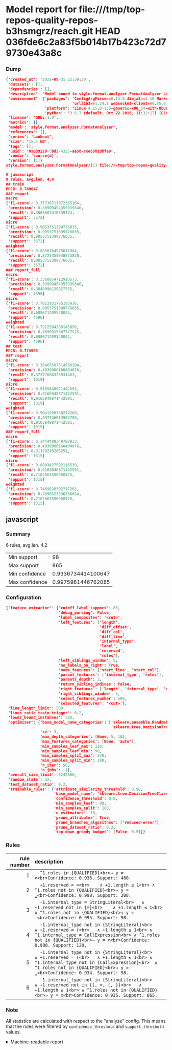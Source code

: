 # Model report for file:///tmp/top-repos-quality-repos-b3hsmgrz/reach.git HEAD 036fde6c2a83f5b014b17b423c72d79730e43a8c

### Dump

```json
{'created_at': '2021-08-31 22:59:30',
 'datasets': [],
 'dependencies': [],
 'description': 'Model bound to style.format.analyzer.FormatAnalyzer Lookout analyzer.',
 'environment': {'packages': 'ConfigArgParse==0.13.0 Jinja2==2.10 MarkupSafe==1.1.1 PyStemmer==1.3.0 PyYAML==5.1 Pympler==0.5 SQLAlchemy==1.2.10 SQLAlchemy-Utils==0.33.3 asdf==2.3.2 bblfsh==2.12.7 boto==2.49.0 boto3==1.9.130 botocore==1.12.130 cachetools==2.0.1 certifi==2019.3.9 chardet==3.0.4 clint==0.5.1 docker==3.7.0 docker-pycreds==0.4.0 dulwich==0.19.11 grpcio==1.19.0 grpcio-tools==1.19.0 humanfriendly==4.16.1 humanize==0.5.1 idna==2.8 jmespath==0.9.4 jsonschema==2.6.0 lookout-sdk==0.4.1 lookout-sdk-ml==0.19.0 lookout-style==0.2.0 lz4==2.1.6 modelforge==0.12.1 numpy==1.16.2 packaging==19.0 pandas==0.22.0 pip==19.0.3 protobuf==3.7.0 psycopg2-binary==2.7.5 pygtrie==2.3 pyparsing==2.3.1 python-dateutil==2.8.0 python-igraph==0.7.1.post6 pytz==2019.1 requests==2.21.0 requirements-parser==0.2.0 scikit-learn==0.20.1 scikit-optimize==0.5.2 scipy==1.2.1 semantic-version==2.6.0 setuptools==40.8.0 six==1.12.0 smart-open==1.8.1 sourced-ml==0.8.2 spdx==2.5.0 stringcase==1.2.0 tabulate==0.8.2 tqdm==4.31.1 '
                             'urllib3==1.24.1 websocket-client==0.55.0 xxhash==1.3.0',
                 'platform': 'Linux-4.15.0-135-generic-x86_64-with-Ubuntu-18.04-bionic',
                 'python': '3.6.7 (default, Oct 22 2018, 11:32:17) [GCC 8.2.0]'},
 'license': 'ODbL-1.0',
 'metrics': {},
 'model': 'style.format.analyzer.FormatAnalyzer',
 'references': [],
 'series': 'Lookout',
 'size': '15.5 kB',
 'tags': [],
 'uuid': '01089220-5bd3-4325-aa58-cce69819bfa9',
 'vendor': 'source{d}',
 'version': [1]}
style.format.analyzer.FormatAnalyzer/[1] file:///tmp/top-repos-quality-repos-b3hsmgrz/reach.git 036fde6c2a83f5b014b17b423c72d79730e43a8c

# javascript
8 rules, avg.len. 4.4
## train
PPCR: 0.760647
### report
macro
{'f1-score': 0.37730713072385164,
 'precision': 0.39999454355939346,
 'recall': 0.3665667410339174,
 'support': 3572}
micro
{'f1-score': 0.9053751399776035,
 'precision': 0.9053751399776035,
 'recall': 0.9053751399776035,
 'support': 3572}
weighted
{'f1-score': 0.8856164975611844,
 'precision': 0.8723455048533828,
 'recall': 0.9053751399776035,
 'support': 3572}
### report_full
macro
{'f1-score': 0.3368854712910573,
 'precision': 0.39999454355939346,
 'recall': 0.3040096129827755,
 'support': 4696}
micro
{'f1-score': 0.7822931785195936,
 'precision': 0.9053751399776035,
 'recall': 0.688671209540034,
 'support': 4696}
weighted
{'f1-score': 0.7222584289145899,
 'precision': 0.7690915607577525,
 'recall': 0.688671209540034,
 'support': 4696}
## test
PPCR: 0.774905
### report
macro
{'f1-score': 0.38467587514760204,
 'precision': 0.4039006160404076,
 'recall': 0.37377688325931463,
 'support': 1019}
micro
{'f1-score': 0.9165848871442591,
 'precision': 0.9165848871442591,
 'recall': 0.9165848871442591,
 'support': 1019}
weighted
{'f1-score': 0.9041598350212268,
 'precision': 0.897746013962788,
 'recall': 0.9165848871442591,
 'support': 1019}
### report_full
macro
{'f1-score': 0.3444489349780933,
 'precision': 0.4039006160404076,
 'recall': 0.31178218206251,
 'support': 1315}
micro
{'f1-score': 0.8003427592116539,
 'precision': 0.9165848871442591,
 'recall': 0.7102661596958175,
 'support': 1315}
weighted
{'f1-score': 0.7469826392717261,
 'precision': 0.7998523536766654,
 'recall': 0.7102661596958175,
 'support': 1315}
```

## javascript
### Summary
6 rules, avg.len. 4.2

| | |
|-|-|
|Min support|98|
|Max support|865|
|Min confidence|0.9336734414100647|
|Max confidence|0.9975961446762085|

### Configuration

```json
{'feature_extractor': {'cutoff_label_support': 80,
                       'debug_parsing': False,
                       'label_composites': '<cut>',
                       'left_features': ['length',
                                         'diff_offset',
                                         'diff_col',
                                         'diff_line',
                                         'internal_type',
                                         'label',
                                         'reserved',
                                         'roles'],
                       'left_siblings_window': 5,
                       'no_labels_on_right': True,
                       'node_features': ['start_line', 'start_col'],
                       'parent_features': ['internal_type', 'roles'],
                       'parents_depth': 2,
                       'return_sibling_indices': False,
                       'right_features': ['length', 'internal_type', 'reserved', 'roles'],
                       'right_siblings_window': 5,
                       'select_features_number': 500,
                       'selected_features': '<cut>'},
 'line_length_limit': 500,
 'lines_ratio_train_trigger': 0.2,
 'lower_bound_instances': 500,
 'optimizer': {'base_model_name_categories': ['sklearn.ensemble.RandomForestClassifier',
                                              'sklearn.tree.DecisionTreeClassifier'],
               'cv': 3,
               'max_depth_categories': [None, 5, 10],
               'max_features_categories': [None, 'auto'],
               'min_samples_leaf_max': 120,
               'min_samples_leaf_min': 90,
               'min_samples_split_max': 240,
               'min_samples_split_min': 180,
               'n_iter': 50,
               'n_jobs': -1},
 'overall_size_limit': 5242880,
 'random_state': 42,
 'test_dataset_ratio': 0.2,
 'trainable_rules': {'attribute_similarity_threshold': 0.98,
                     'base_model_name': 'sklearn.tree.DecisionTreeClassifier',
                     'confidence_threshold': 0.8,
                     'min_samples_leaf': 90,
                     'min_samples_split': 180,
                     'n_estimators': 10,
                     'prune_attributes': True,
                     'prune_branches_algorithms': ['reduced-error'],
                     'prune_dataset_ratio': 0.2,
                     'top_down_greedy_budget': [False, 0.5]}}
```

### Rules

| rule number | description |
|----:|:-----|
| 1 | `  ^1.roles in {QUALIFIED}<br>⇒ y = ∅<br>Confidence: 0.936. Support: 480.` |
| 2 | `  +1.reserved = =<br>	∧ +1.length ≤ 1<br>	∧ ^1.roles not in {QUALIFIED}<br>⇒ y = ␣<br>Confidence: 0.998. Support: 208.` |
| 3 | `  -1.internal_type = StringLiteral<br>	∧ +1.reserved not in {=}<br>	∧ +1.length ≤ 1<br>	∧ ^1.roles not in {QUALIFIED}<br>⇒ y = '<br>Confidence: 0.995. Support: 98.` |
| 4 | `  -1.internal_type not in {StringLiteral}<br>	∧ +1.reserved = (<br>	∧ +1.length ≤ 1<br>	∧ ^1.internal_type = CallExpression<br>	∧ ^1.roles not in {QUALIFIED}<br>⇒ y = ∅<br>Confidence: 0.988. Support: 129.` |
| 5 | `  -1.internal_type not in {StringLiteral}<br>	∧ +1.reserved = (<br>	∧ +1.length ≤ 1<br>	∧ ^1.internal_type not in {CallExpression}<br>	∧ ^1.roles not in {QUALIFIED}<br>⇒ y = ␣<br>Confidence: 0.934. Support: 98.` |
| 6 | `  -1.internal_type not in {StringLiteral}<br>	∧ +1.reserved not in {(, =, {, }}<br>	∧ +1.length ≤ 1<br>	∧ ^1.roles not in {QUALIFIED}<br>⇒ y = ∅<br>Confidence: 0.935. Support: 865.` |

### Note
All statistics are calculated with respect to the "analyze" config. This means that the rules were filtered by
`confidence_threshold` and `support_threshold` values.

<details>
    <summary>Machine-readable report</summary>
```json
{"javascript": {"avg_rule_len": 4.166666666666667, "max_conf": 0.9975961446762085, "max_support": 865, "min_conf": 0.9336734414100647, "min_support": 98, "num_rules": 6}}
```
</details>
